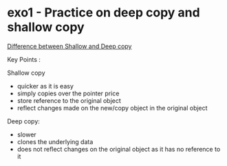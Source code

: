# exo1 - Practice on deep copy and shallow copy

[Difference between Shallow and Deep copy](https://www.geeksforgeeks.org/difference-between-shallow-and-deep-copy-of-a-class/#:~:text=Deep%20copy%20stores%20copies%20of,the%20references%20to%20the%20objects.)

Key Points :

Shallow copy

- quicker as it is easy
- simply copies over the pointer price
- store reference to the original object
- reflect changes made on the new/copy object in the original object

Deep copy:

- slower
- clones the underlying data
- does not reflect changes on the original object as it has no reference to it
